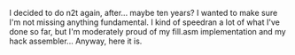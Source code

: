I decided to do n2t again, after... maybe ten years?
I wanted to make sure I'm not missing anything fundamental.
I kind of speedran a lot of what I've done so far, but I'm
moderately proud of my fill.asm implementation and my hack
assembler... Anyway, here it is.
